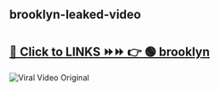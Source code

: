
 ## brooklyn-leaked-video 

# <h2><a href="https://clipsfans.com/brooklyn&ref=git">🔗 Click to LINKS ⏩⏩ 👉 🟢 brooklyn </a></h2>

<a href="https://clipsfans.com/brooklyn&ref=git" rel="nofollow" data-target="animated-image.originalLink"><img src="https://i.ibb.co.com/xMMVF88/686577567.gif" alt="Viral Video Original" style="max-width: 100%; display: inline-block;" data-target="animated-image.originalImage"></a>
